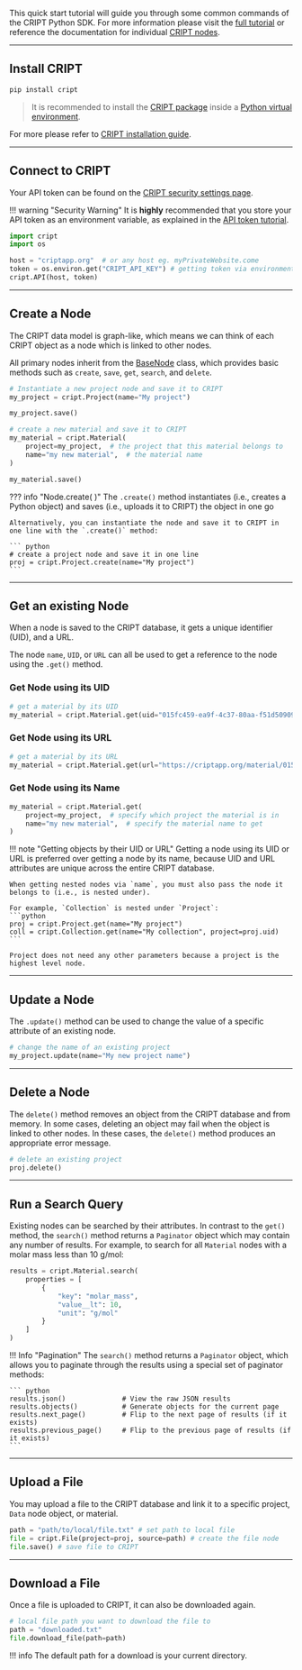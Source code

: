 This quick start tutorial will guide you through some common commands of the CRIPT Python SDK. For more information please visit the [full tutorial](../tutorials/full_tutorial/) or reference the documentation for individual [CRIPT nodes](../nodes/all/).

---

## Install CRIPT
```bash
pip install cript
```


> It is recommended to install the <a href="https://pypi.org/project/cript/" target="_blank">CRIPT package</a> inside a [Python virtual environment](https://docs.python.org/3/library/venv.html). 

For more please refer to [CRIPT installation guide](https://docs.python.org/3/library/venv.html).

---

## Connect to CRIPT

Your API token can be found on the <a href="https://criptapp.org/security/" target="_blank">CRIPT security settings page</a>. 

!!! warning "Security Warning"
    It is **highly** recommended that you store your API token as an environment variable, as explained in the [API token tutorial](../tutorials/api_token/).

``` py
import cript
import os

host = "criptapp.org"  # or any host eg. myPrivateWebsite.come
token = os.environ.get("CRIPT_API_KEY") # getting token via environment variable
cript.API(host, token)
```

---

## Create a Node

The CRIPT data model is graph-like, which means we can think of each CRIPT object as a node which is linked to other nodes. 

All primary nodes inherit from the <a href="../nodes/bas_node/" target="_blank">BaseNode</a> class, which provides basic methods such as `create`, `save`, `get`, `search`, and `delete`.

``` python
# Instantiate a new project node and save it to CRIPT
my_project = cript.Project(name="My project")

my_project.save()

# create a new material and save it to CRIPT
my_material = cript.Material(
    project=my_project,  # the project that this material belongs to
    name="my new material",  # the material name
)

my_material.save()
```

??? info "Node.create( )"
    The `.create()` method instantiates (i.e., creates a Python object) and saves (i.e., uploads it to CRIPT) the object in one go

    Alternatively, you can instantiate the node and save it to CRIPT in one line with the `.create()` method:

    ``` python
    # create a project node and save it in one line
    proj = cript.Project.create(name="My project") 
    ```

---
## Get an existing Node

When a node is saved to the CRIPT database, it gets a unique identifier (UID), and a URL. 

The node `name`, `UID`, or `URL` can all be used to get a reference to the node using the `.get()` method.

### Get Node using its UID

```python
# get a material by its UID
my_material = cript.Material.get(uid="015fc459-ea9f-4c37-80aa-f51d509095df")
```

### Get Node using its URL
```python
# get a material by its URL
my_material = cript.Material.get(url="https://criptapp.org/material/015fc459-ea9f-4c37-80aa-f51d509095df/")
```

### Get Node using its Name
```python
my_material = cript.Material.get(
    project=my_project,  # specify which project the material is in
    name="my new material",  # specify the material name to get
)
```

!!! note "Getting objects by their UID or URL"
    Getting a node using its UID or URL is preferred over getting a node by its name, because UID and URL attributes are unique across the entire CRIPT database. 

    When getting nested nodes via `name`, you must also pass the node it belongs to (i.e., is nested under).

    For example, `Collection` is nested under `Project`:
    ```python
    proj = cript.Project.get(name="My project")
    coll = cript.Collection.get(name="My collection", project=proj.uid)
    ```

    Project does not need any other parameters because a project is the highest level node.

---

## Update a Node

The `.update()` method can be used to change the value of a specific attribute of an existing node.

```python
# change the name of an existing project
my_project.update(name="My new project name")
```

---

## Delete a Node

The `delete()` method removes an object from the CRIPT database and from memory. In some cases, deleting an object may fail when the object is linked to other nodes. In these cases, the `delete()` method produces an appropriate error message.

``` py
# delete an existing project
proj.delete()
```

---

## Run a Search Query

Existing nodes can be searched by their attributes. In contrast to the `get()` method, the `search()` method returns a `Paginator` object which may contain any number of results. For example, to search for all `Material` nodes with a molar mass less than 10 g/mol:

``` py
results = cript.Material.search(
    properties = [
        {
            "key": "molar_mass",
            "value__lt": 10,
            "unit": "g/mol"
        }
    ]
)
```

!!! Info "Pagination"
    The `search()` method returns a `Paginator` object, which allows you to paginate through the results using a special set of paginator methods:

    ``` python
    results.json()              # View the raw JSON results
    results.objects()           # Generate objects for the current page
    results.next_page()         # Flip to the next page of results (if it exists)
    results.previous_page()     # Flip to the previous page of results (if it exists)
    ```

---

## Upload a File

You may upload a file to the CRIPT database and link it to a specific project, `Data` node object, or material.
``` python
path = "path/to/local/file.txt" # set path to local file
file = cript.File(project=proj, source=path) # create the file node
file.save() # save file to CRIPT
```

---

## Download a File
Once a file is uploaded to CRIPT, it can also be downloaded again.

``` python
# local file path you want to download the file to
path = "downloaded.txt" 
file.download_file(path=path)
```

!!! info 
    The default path for a download is your current directory.
